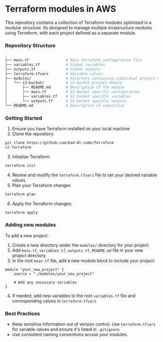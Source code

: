 # Terraform modules in AWS

This repository contains a collection of Terraform modules optimized in a modular structure. Its designed to manage multiple inrastructure modules using Terraform, with each project defined as a separate module.

### Repository Structure

```bash
.
├── main.tf                 # Main Terraform configuration file
├── variables.tf            # Global variables
├── outputs.tf              # Global outputs
├── terraform.tfvars        # Variable values
├── modules/                # Directory containing individual project modules
│   └── s3-bucket/          # S3 bucket project module
│       ├── README.md       # Description of the module
│       ├── main.tf         # S3 bucket specific configuration
│       ├── variables.tf    # S3 bucket specific variables
│       └── outputs.tf      # S3 bucket specific outputs
└── README.md               # Description of repository
```

### Getting Started

1. Ensure you have Terraform installed on your local machine
2. Clone the repository:

```bash
git clone https://github.com/bad-Al-code/Terraform
cd Terraform
```

3. Initialize Terraform

```bash
terraform init
```

4. Review and modify the `terraform.tfvars` file to set your desired variable values
5. Plan your Terraform changes

```bash
terraform plan
```

6. Apply the Terraform changes:

```bash
terraform apply
```

### Adding new modules

To add a new project:

1. Create a new directory under the `modules/` directory for your project.
2. Add `main.tf`, `variables.tf`, `outputs.tf`, `README.md` file in your new project directory.
3. In the root `main.tf` file, add a new module block to include your project:

```hcl
module "your_new_project" {
    source = "./modules/your_new_project"

    # Add any necessary variables
}
```

4. If needed, add new variables to the root `variables.tf` file and corrosponding values in `terraform.tfvars`

### Best Practices

- Keep sensitive information out of version control. Use `terraform.tfvars` for variable values and ensure it's listed in `.gitignore`
- Use consistent naming conventions across your modules.
